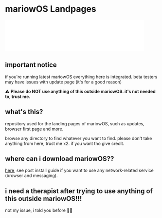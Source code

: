 # mariowOS Landpages
![alt text](https://github.com/mariowstech/mariowOS-landpages/blob/main/repo.png "whatever makes you sleep at night")

## important notice
if you're running latest mariowOS everything here is integrated. beta testers may have issues with update page (it's for a good reason)

⚠ **Please do NOT use anything of this outside mariowOS. it's not needed to, trust me.** 

## what's this?
repository used for the landing pages of mariowOS, such as updates, browser first page and more.

browse any directory to find whatever you want to find. please don't take anything from here, trust me x2. if you want tho give credit.

## where can i download mariowOS??
[here](https://mariowstech.github.io/mariowOS), see post install guide if you want to use any network-related service (browser and messaging).

## i need a therapist after trying to use anything of this outside mariowOS!!!
not my issue, i told you before 🤷‍♂️
